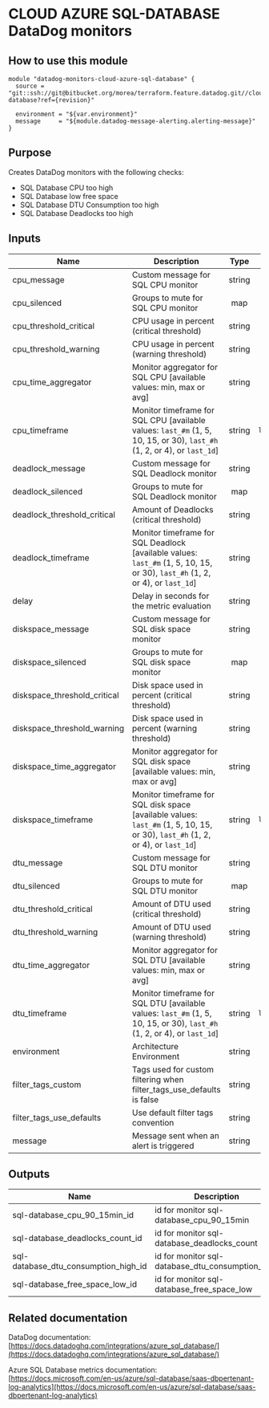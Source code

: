 # CLOUD AZURE SQL-DATABASE DataDog monitors

## How to use this module

```
module "datadog-monitors-cloud-azure-sql-database" {
  source = "git::ssh://git@bitbucket.org/morea/terraform.feature.datadog.git//cloud/azure/sql-database?ref={revision}"

  environment = "${var.environment}"
  message     = "${module.datadog-message-alerting.alerting-message}"
}

```

## Purpose

Creates DataDog monitors with the following checks:

- SQL Database CPU too high
- SQL Database low free space
- SQL Database DTU Consumption too high
- SQL Database Deadlocks too high

## Inputs

| Name | Description | Type | Default | Required |
|------|-------------|:----:|:-----:|:-----:|
| cpu_message | Custom message for SQL CPU monitor | string | `` | no |
| cpu_silenced | Groups to mute for SQL CPU monitor | map | `<map>` | no |
| cpu_threshold_critical | CPU usage in percent (critical threshold) | string | `90` | no |
| cpu_threshold_warning | CPU usage in percent (warning threshold) | string | `80` | no |
| cpu_time_aggregator | Monitor aggregator for SQL CPU [available values: min, max or avg] | string | `min` | no |
| cpu_timeframe | Monitor timeframe for SQL CPU [available values: `last_#m` (1, 5, 10, 15, or 30), `last_#h` (1, 2, or 4), or `last_1d`] | string | `last_15m` | no |
| deadlock_message | Custom message for SQL Deadlock monitor | string | `` | no |
| deadlock_silenced | Groups to mute for SQL Deadlock monitor | map | `<map>` | no |
| deadlock_threshold_critical | Amount of Deadlocks (critical threshold) | string | `1` | no |
| deadlock_timeframe | Monitor timeframe for SQL Deadlock [available values: `last_#m` (1, 5, 10, 15, or 30), `last_#h` (1, 2, or 4), or `last_1d`] | string | `last_5m` | no |
| delay | Delay in seconds for the metric evaluation | string | `900` | no |
| diskspace_message | Custom message for SQL disk space monitor | string | `` | no |
| diskspace_silenced | Groups to mute for SQL disk space monitor | map | `<map>` | no |
| diskspace_threshold_critical | Disk space used in percent (critical threshold) | string | `90` | no |
| diskspace_threshold_warning | Disk space used in percent (warning threshold) | string | `80` | no |
| diskspace_time_aggregator | Monitor aggregator for SQL disk space [available values: min, max or avg] | string | `max` | no |
| diskspace_timeframe | Monitor timeframe for SQL disk space [available values: `last_#m` (1, 5, 10, 15, or 30), `last_#h` (1, 2, or 4), or `last_1d`] | string | `last_15m` | no |
| dtu_message | Custom message for SQL DTU monitor | string | `` | no |
| dtu_silenced | Groups to mute for SQL DTU monitor | map | `<map>` | no |
| dtu_threshold_critical | Amount of DTU used (critical threshold) | string | `90` | no |
| dtu_threshold_warning | Amount of DTU used (warning threshold) | string | `85` | no |
| dtu_time_aggregator | Monitor aggregator for SQL DTU [available values: min, max or avg] | string | `avg` | no |
| dtu_timeframe | Monitor timeframe for SQL DTU [available values: `last_#m` (1, 5, 10, 15, or 30), `last_#h` (1, 2, or 4), or `last_1d`] | string | `last_15m` | no |
| environment | Architecture Environment | string | - | yes |
| filter_tags_custom | Tags used for custom filtering when filter_tags_use_defaults is false | string | `*` | no |
| filter_tags_use_defaults | Use default filter tags convention | string | `true` | no |
| message | Message sent when an alert is triggered | string | - | yes |

## Outputs

| Name | Description |
|------|-------------|
| sql-database_cpu_90_15min_id | id for monitor sql-database_cpu_90_15min |
| sql-database_deadlocks_count_id | id for monitor sql-database_deadlocks_count |
| sql-database_dtu_consumption_high_id | id for monitor sql-database_dtu_consumption_high |
| sql-database_free_space_low_id | id for monitor sql-database_free_space_low |

## Related documentation

DataDog documentation: [https://docs.datadoghq.com/integrations/azure_sql_database/](https://docs.datadoghq.com/integrations/azure_sql_database/)

Azure SQL Database metrics documentation: [https://docs.microsoft.com/en-us/azure/sql-database/saas-dbpertenant-log-analytics](https://docs.microsoft.com/en-us/azure/sql-database/saas-dbpertenant-log-analytics)

